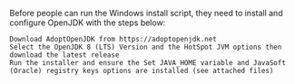 Before people can run the Windows install script, they need to install and configure OpenJDK with the steps below:

    Download AdoptOpenJDK from https://adoptopenjdk.net
    Select the OpenJDK 8 (LTS) Version and the HotSpot JVM options then download the latest release
    Run the installer and ensure the Set JAVA_HOME variable and JavaSoft (Oracle) registry keys options are installed (see attached files)
